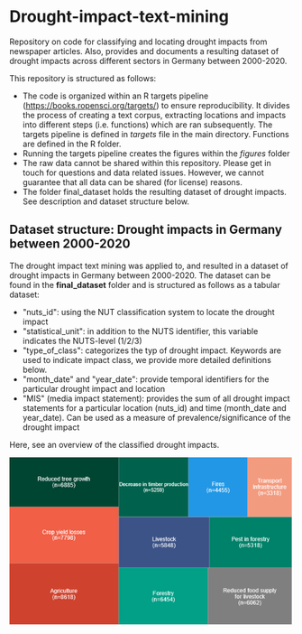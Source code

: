 # Drought-impact-text-mining
Repository on code for classifying and locating drought impacts from newspaper articles. Also, provides and documents a resulting dataset of drought impacts across different sectors in Germany between 2000-2020.

This repository is structured as follows: 
* The code is organized within an R targets pipeline (https://books.ropensci.org/targets/) to ensure reproducibility. It divides the process of creating a text corpus, extracting locations and impacts into different steps (i.e. functions) which are ran subsequently. The targets pipeline is defined in _targets_ file in the main directory. Functions are defined in the R folder. 
* Running the targets pipeline creates the figures within the _figures_ folder
* The raw data cannot be shared within this repository. Please get in touch for questions and data related issues. However, we cannot guarantee that all data can be shared (for license) reasons.
* The folder final_dataset holds the resulting dataset of drought impacts. See description and dataset structure below.




## Dataset structure: Drought impacts in Germany between 2000-2020

The drought impact text mining was applied to, and resulted in a dataset of drought impacts in Germany between 2000-2020. The dataset can be found in the __final_dataset__ folder and is structured as follows as a tabular dataset:
  *  "nuts_id": using the NUT classification system to locate the drought impact   
  *  "statistical_unit": in addition to the NUTS identifier, this variable indicates the NUTS-level (1/2/3)   
  *  "type_of_class": categorizes the typ of drought impact. Keywords are used to indicate impact class, we provide more detailed definitions below.
  *   "month_date" and "year_date": provide temporal identifiers for the particular drought impact and location
  *   "MIS" (media impact statement): provides the sum of all drought impact statements for a particular location (nuts_id) and time (month_date and year_date). Can be used as a measure of prevalence/significance of the drought impact
 
 
 Here, see an overview of the classified drought impacts.
 
![alt text](https://github.com/jansodoge/drought-impact-text-mining/blob/main/figures/tmp_impact_class_overview.png)

